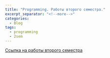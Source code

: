 ```yaml
---
title: "Programming. Работы второго семестра."
excerpt_separator: "<!--more-->"
categories:
  - Blog
tags:
  - programming
  - 2sem
---
```


[Ссылка на работы второго семестра](https://drive.google.com/drive/folders/1Dmi3-SMX1Tn9UIULJTaVlfyUWMrabJ-J?usp=sharing)
